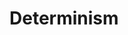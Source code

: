 # Determinism

<figure><img src="../../../../../.gitbook/assets/Screenshot 2024-02-10 at 4.58.52 PM.png" alt=""><figcaption></figcaption></figure>

<figure><img src="../../../../../.gitbook/assets/Screenshot 2024-02-10 at 4.59.13 PM.png" alt=""><figcaption></figcaption></figure>
